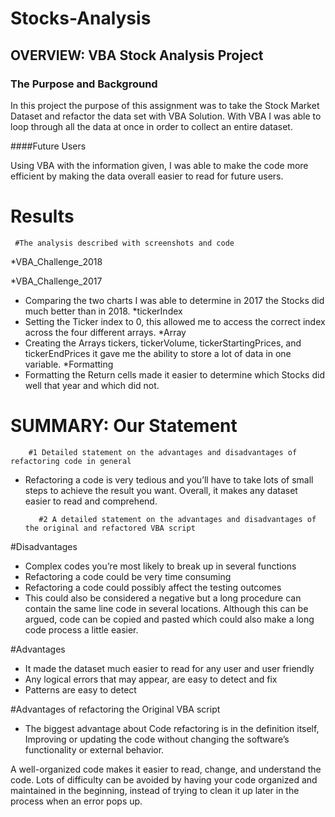 # Stocks-Analysis
## OVERVIEW: VBA Stock Analysis Project

### The Purpose and Background 

In this project the purpose of this assignment was to take the Stock Market Dataset and refactor the data set with VBA Solution. With VBA I was able to loop through all the data at once in order to collect an entire dataset.

####Future Users

Using VBA with the information given, I was able to make the code more efficient by making the data overall easier to read for future users.

# Results
     
     #The analysis described with screenshots and code 
*VBA_Challenge_2018



*VBA_Challenge_2017

- Comparing the two charts I was able to determine in 2017 the Stocks did much better than in 2018.
        *tickerIndex
- Setting the Ticker index to 0, this allowed me to access the correct index across the four different arrays. 
             *Array 
- Creating the Arrays tickers, tickerVolume, tickerStartingPrices, and tickerEndPrices it gave me the ability to store a lot of data in one variable.
*Formatting
- Formatting the Return cells made it easier to determine which Stocks did well that year and which did not.

# SUMMARY: Our Statement
        
        #1 Detailed statement on the advantages and disadvantages of refactoring code in general 
         
- Refactoring a code is very tedious and you’ll have to take lots of small steps to achieve the result you want. Overall, it makes any dataset easier to read and comprehend.
         
         #2 A detailed statement on the advantages and disadvantages of the original and refactored VBA script 

#Disadvantages

- Complex codes you’re most likely to break up in several functions
- Refactoring a code could be very time consuming
- Refactoring a code could possibly affect the testing outcomes
-  This could also be considered a negative but a long procedure can contain the same line code in several locations. Although this can be argued, code can be copied and pasted which could also make a long code process a little easier.

#Advantages

- It made the dataset much easier to read for any user and user friendly 
- Any logical errors that may appear, are easy to detect and fix
- Patterns are easy to detect
         
#Advantages of refactoring the Original VBA script

- The biggest advantage about Code refactoring is in the definition itself, Improving or updating the code without changing the software’s functionality or external behavior.

A well-organized code makes it easier to read, change, and understand the code. Lots of difficulty can be avoided by having your code organized and maintained in the beginning, instead of trying to clean it up later in the process when an error pops up.

